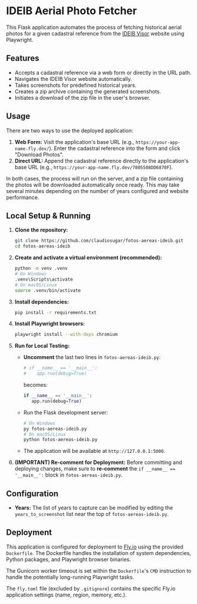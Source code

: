 # IDEIB Aerial Photo Fetcher

This Flask application automates the process of fetching historical aerial photos for a given cadastral reference from the [IDEIB Visor](https://ideib.caib.es/visor/) website using Playwright.

## Features

*   Accepts a cadastral reference via a web form or directly in the URL path.
*   Navigates the IDEIB Visor website automatically.
*   Takes screenshots for predefined historical years.
*   Creates a zip archive containing the generated screenshots.
*   Initiates a download of the zip file in the user's browser.

## Usage

There are two ways to use the deployed application:

1.  **Web Form:** Visit the application's base URL (e.g., `https://your-app-name.fly.dev/`). Enter the cadastral reference into the form and click "Download Photos".
2.  **Direct URL:** Append the cadastral reference directly to the application's base URL (e.g., `https://your-app-name.fly.dev/7805508DD6870F`).

In both cases, the process will run on the server, and a zip file containing the photos will be downloaded automatically once ready. This may take several minutes depending on the number of years configured and website performance.

## Local Setup & Running

1.  **Clone the repository:**
    ```bash
    git clone https://github.com/claudiosugar/fotos-aereas-ideib.git
    cd fotos-aereas-ideib
    ```

2.  **Create and activate a virtual environment (recommended):**
    ```bash
    python -m venv .venv
    # On Windows
    .venv\Scripts\activate
    # On macOS/Linux
    source .venv/bin/activate
    ```

3.  **Install dependencies:**
    ```bash
    pip install -r requirements.txt
    ```

4.  **Install Playwright browsers:**
    ```bash
    playwright install --with-deps chromium
    ```

5.  **Run for Local Testing:**
    *   **Uncomment** the last two lines in `fotos-aereas-ideib.py`:
        ```python
        # if __name__ == '__main__':
        #    app.run(debug=True)
        ```
        becomes:
        ```python
        if __name__ == '__main__':
           app.run(debug=True)
        ```
    *   Run the Flask development server:
        ```bash
        # On Windows
        py fotos-aereas-ideib.py
        # On macOS/Linux
        python fotos-aereas-ideib.py
        ```
    *   The application will be available at `http://127.0.0.1:5000`.

6.  **(IMPORTANT) Re-comment for Deployment:** Before committing and deploying changes, make sure to **re-comment** the `if __name__ == '__main__':` block in `fotos-aereas-ideib.py`.

## Configuration

*   **Years:** The list of years to capture can be modified by editing the `years_to_screenshot` list near the top of `fotos-aereas-ideib.py`.

## Deployment

This application is configured for deployment to [Fly.io](https://fly.io/) using the provided `Dockerfile`. The Dockerfile handles the installation of system dependencies, Python packages, and Playwright browser binaries.

The Gunicorn worker timeout is set within the `Dockerfile`'s `CMD` instruction to handle the potentially long-running Playwright tasks.

The `fly.toml` file (excluded by `.gitignore`) contains the specific Fly.io application settings (name, region, memory, etc.). 
